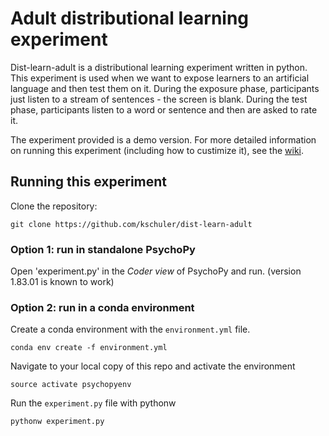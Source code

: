 # Adult distributional learning experiment
Dist-learn-adult is a distributional learning experiment written in python.  This experiment is used when we want to expose learners to an artificial language and then test them on it. During the exposure phase, participants just listen to a stream of sentences - the screen is blank.  During the test phase, participants listen to a word or sentence and then are asked to rate it.

The experiment provided is a demo version. For more detailed information on running this experiment (including how to custimize it), see the [wiki](https://github.com/kschuler/dist-learn-adult/wiki).

## Running this experiment
Clone the repository:
```
git clone https://github.com/kschuler/dist-learn-adult
```
### Option 1: run in standalone PsychoPy
Open 'experiment.py' in the *Coder view* of PsychoPy and run. (version 1.83.01 is known to work)

### Option 2: run in a conda environment
Create a conda environment with the `environment.yml` file.  
```
conda env create -f environment.yml
```
Navigate to your local copy of this repo and activate the environment
```
source activate psychopyenv
```
Run the `experiment.py` file with pythonw
```
pythonw experiment.py
```

